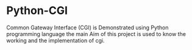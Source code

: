 # Python-CGI
Common Gateway Interface (CGI) is Demonstrated using Python programming language the main Aim of this project is used to know the working and the implementation of cgi.
